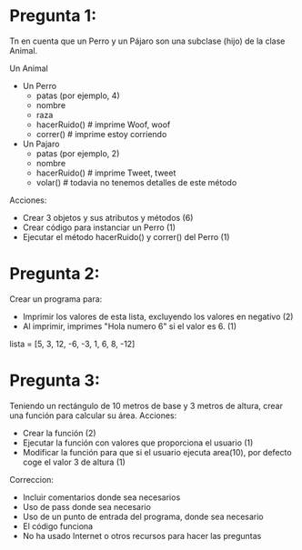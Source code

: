 # Pregunta 1:
Tn en cuenta que un Perro y un Pájaro son una subclase (hijo) de la clase Animal.

Un Animal
 - Un Perro
     - patas (por ejemplo, 4)
     - nombre
     - raza 
     - hacerRuido()  # imprime Woof, woof
     - correr() # imprime estoy corriendo
 - Un Pajaro
    - patas (por ejemplo, 2)
    - nombre
    - hacerRuido() # imprime Tweet, tweet
    - volar() # todavia no tenemos detalles de este método
    
Acciones:
- Crear 3 objetos y sus atributos y métodos (6)
- Crear código para instanciar un Perro (1)
- Ejecutar el método hacerRuido() y correr() del Perro (1)


# Pregunta 2:
Crear un programa para:
- Imprimir los valores de esta lista, excluyendo los valores en negativo (2)
- Al imprimir, imprimes "Hola numero 6" si el valor es 6. (1)

lista = [5, 3, 12, -6, -3, 1, 6, 8, -12]

 
# Pregunta 3:
Teniendo un rectángulo de 10 metros de base y 3 metros de altura, crear una función para calcular su área.
Acciones: 
 - Crear la función (2)
 - Ejecutar la función con valores que proporciona el usuario (1)
 - Modificar la función para que si el usuario ejecuta area(10), por defecto coge el valor 3 de altura  (1)


Correccion:
- Incluir comentarios donde sea necesarios
- Uso de pass donde sea necesario
- Uso de un punto de entrada del programa, donde sea necesario
- El código funciona
- No ha usado Internet o otros recursos para hacer las preguntas


